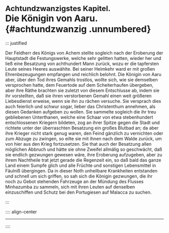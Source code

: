 # <small>Achtundzwanzigstes Kapitel.</small><br />Die Königin von Aaru.{#achtundzwanzig .unnumbered}

::: justified

Der Feldherr des Königs von Achem stellte sogleich nach der Eroberung der
Hauptstadt die Festungswerke, welche sehr gelitten hatten, wieder her und ließ
eine Besatzung von achthundert Mann zurück, wozu er die tapfersten Leute seines
Heeres auswählte. Bei seiner Heimkehr ward er mit großen Ehrenbezeugungen
empfangen und reichlich belohnt. Die Königin von Aaru aber, über den Tod ihres
Gemahls trostlos, wollte sich, wie sie demselben versprochen hatte, dem
Feuertode auf dem Scheiterhaufen übergeben, aber ihre Räthe brachten sie zuletzt
von diesem Entschlusse ab, indem sie ihr vorstellten, daß sie ihren verstorbenen
Gemahl einen weit größeren Liebesdienst erweise, wenn sie ihn zu rächen
versuche. Sie versprach dies auch feierlich und schwur sogar, lieber das
Christenthum annehmen, als diesen Gedanken aufgeben zu wollen. Sie sammelte
sogleich die ihr treu gebliebenen Unterthanen, welche eine Schaar von etwa
stebenhundert entschlossenen Kriegern bildeten, zog an ihrer Spitze gegen die
Stadt und richtete unter der überraschten Besatzung ein großes Blutbad an; da
aber ihre Krieger nicht stark genug waren, den Feind gänzlich zu vernichten oder
zum Abzuge zu zwingen, so eilte sie mit ihnen nach dem Walde zurück, um von hier
aus den Krieg fortzusetzen. Sie that auch der Besatzung allen möglichen Abbruch
und hätte sie ohne Zweifel allmälig so geschwächt, daß sie endlich gezwungen
gewesen wäre, ihre Eroberung aufzugeben, aber zu ihrem Nachtheile trat jetzt
gerade die Regenzeit ein, so daß bald das ganze Land einem Sumpfe glich und alle
Früchte und sonstigen Lebensmittel in Fäulniß übergingen. Da in dieser Noth
unheilbare Krankheiten entstanden und schnell um sich griffen, so sah sich die
Königin gezwungen, die ihr noch zu Gebot stehenden Fahrzeuge an der Mündung des
Flusses Minhazumba zu sammeln, sich mit ihren Leuten auf denselben einzuschiffen
und Schutz bei den Portugiesen auf Malacca zu suchen.

:::

:::: align-center
****
::::
